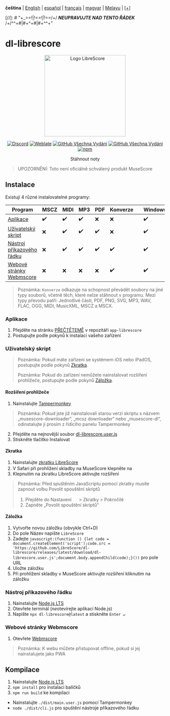<div dir="ltr" align="left">

‎**čeština** | ‎[English](/docs/en/README.md) | ‎[español](/docs/es/LÉAME.md) | ‎[français](/docs/fr/LISEZMOI.md) | ‎[magyar](/docs/hu/OLVASSAEL.md) | ‎[Melayu](/docs/ms/BACASAYA.md) | ‎[[+]](https://librescore.ddns.net/projects/librescore/docs)

[//]: # "\+\_==!|!=_=!|!==_/+/ ***NEUPRAVUJTE NAD TENTO ŘÁDEK*** /+/^^+#|#+^+#|#+^^\+\"

# dl-librescore

<div align="center">

<img src="https://github.com/LibreScore/dl-musescore/raw/master/images/logo.png" width="256" alt="Logo LibreScore">

[![Discord](https://img.shields.io/discord/774491656643674122?color=5865F2&label=&labelColor=555555&logo=discord&logoColor=FFFFFF)](https://discord.gg/DKu7cUZ4XQ) [![Weblate](https://librescore.ddns.net/widgets/librescore/-/dl-librescore/svg-badge.svg)](https://librescore.ddns.net/engage/librescore) [![GitHub Všechna Vydání](https://img.shields.io/github/downloads/LibreScore/app-librescore/total.svg?label=App)](https://github.com/LibreScore/app-librescore/releases/latest) [![GitHub Všechna Vydání](https://img.shields.io/github/downloads/LibreScore/dl-librescore/total.svg?label=Uživatelský+skript)](https://github.com/LibreScore/dl-librescore/releases/latest) [![npm](https://img.shields.io/npm/dt/dl-librescore?label=Nástroj+příkazového+řádku)](https://www.npmjs.com/package/dl-librescore)

Stáhnout noty

</div>

> UPOZORNĚNÍ: Toto není oficiálně schválený produkt MuseScore

## Instalace

Existují 4 různé instalovatelné programy:

| Program                                                                            | MSCZ | MIDI | MP3 | PDF | Konverze |     | Windows | macOS | Linux | Android | iOS/iPadOS |
| ---------------------------------------------------------------------------------- | ---- | ---- | --- | --- | ---------- | --- | ------- | ----- | ----- | ------- | ---------- |
| [Aplikace](#aplikace)                             | ✔️   | ✔️   | ✔️  | ❌  | ❌         |     | ✔️      | ✔️    | ✔️    | ✔️      | ❌         |
| [Uživatelský skript](#uživatelský-skript)               | ❌   | ✔️   | ✔️  | ✔️  | ❌         |     | ✔️      | ✔️    | ✔️    | ✔️      | ✔️         |
| [Nástroj příkazového řádku](#nástroj-příkazového-řádku) | ❌   | ✔️   | ✔️  | ✔️  | ✔️         |     | ✔️      | ✔️    | ✔️    | ✔️      | ❌         |
| [Webové stránky Webmscore](#webové-stránky-webmscore) | ❌   | ❌   | ❌  | ❌  | ✔️         |     | ✔️      | ✔️    | ✔️    | ✔️      | ✔️         |

> Poznámka: `Konverze` odkazuje na schopnost převádět soubory na jiné typy souborů, včetně těch, které nelze stáhnout v programu.
> Mezi typy převodu patří: Jednotlivé části, PDF, PNG, SVG, MP3, WAV, FLAC, OGG, MIDI, MusicXML, MSCZ a MSCX.

### Aplikace

1. Přejděte na stránku [PŘEČTĚTEMĚ](https://github.com/LibreScore/app-librescore/blob/master/docs/cs/PŘEČTĚTEMĚ.md#instalace) v repozitáři `app-librescore`
2. Postupujte podle pokynů k instalaci vašeho zařízení

### Uživatelský skript

> Poznámka: Pokud máte zařízení se systémem iOS nebo iPadOS, postupujte podle pokynů [Zkratka](#zkratka).
>
> Poznámka: Pokud do zařízení nemůžete nainstalovat rozšíření prohlížeče, postupujte podle pokynů [Záložka](#záložka).

#### Rozšíření prohlížeče

1. Nainstalujte [Tampermonkey](https://www.tampermonkey.net)

> Poznámka: Pokud jste již nainstalovali starou verzi skriptu s názvem „musescore-downloader“, „mcsz downloader“ nebo „musescore-dl“, odinstalujte ji prosím z řídicího panelu Tampermonkey

2. Přejděte na nejnovější soubor [dl-librescore.user.js](https://github.com/LibreScore/dl-librescore/releases/latest/download/dl-librescore.user.js)
3. Stiskněte tlačítko Instalovat

#### Zkratka

1. Nainstalujte [zkratku LibreScore](https://www.icloud.com/shortcuts/901d8778d2da4f7db9272d3b2232d0fe)
2. V Safari při prohlížení skladby na MuseScore klepněte na <img src="https://help.apple.com/assets/61800C7E6EA4632586448084/61800C896EA463258644809A/en_US/01f5a9889bbecc202d8cbb3067a261ad.png" height="16">
3. Klepnutím na zkratku LibreScore aktivujte rozšíření

> Poznámka: Před spuštěním JavaScriptu pomocí zkratky musíte zapnout volbu Povolit spouštění skriptů
>
> 1. Přejděte do Nastavení <img src="https://help.apple.com/assets/61800C7E6EA4632586448084/61800C896EA463258644809A/en_US/492fec5aff74dbdef9b526177c3804b4.png" height="16"> > Zkratky > Pokročilé
> 2. Zapněte „Povolit spouštění skriptů“

#### Záložka

1. Vytvořte novou záložku (obvykle Ctrl+D)
2. Do pole Název napište `LibreScore`
3. Zadejte `javascript:(function () {let code = document.createElement('script');code.src = 'https://github.com/LibreScore/dl-librescore/releases/latest/download/dl-librescore.user.js';document.body.appendChild(code);}())` pro pole URL
4. Uložte záložku
5. Při prohlížení skladby v MuseScore aktivujte rozšíření kliknutím na záložku

### Nástroj příkazového řádku

1. Nainstalujte [Node.js LTS](https://nodejs.org)
2. Otevřete terminál (*ne*otevírejte aplikaci Node.js)
3. Napište `npx dl-librescore@latest` a stiskněte `Enter ↵`

### Webové stránky Webmscore

1. Otevřete [Webmscore](https://webmscore-pwa.librescore.org)

> Poznámka: K webu můžete přistupovat offline, pokud si jej nainstalujete jako PWA

## Kompilace

1. Nainstalujte [Node.js LTS](https://nodejs.org)
2. `npm install` pro instalaci balíčků
3. `npm run build` ke kompilaci

- Nainstalujte `./dist/main.user.js` pomocí Tampermonkey
- `node ./dist/cli.js` pro spuštění nástroje příkazového řádku

</div>
